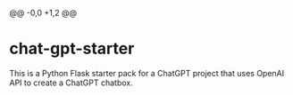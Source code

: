 @@ -0,0 +1,2 @@
# chat-gpt-starter
This is a Python Flask starter pack for a ChatGPT project that uses OpenAI API to create a ChatGPT chatbox.